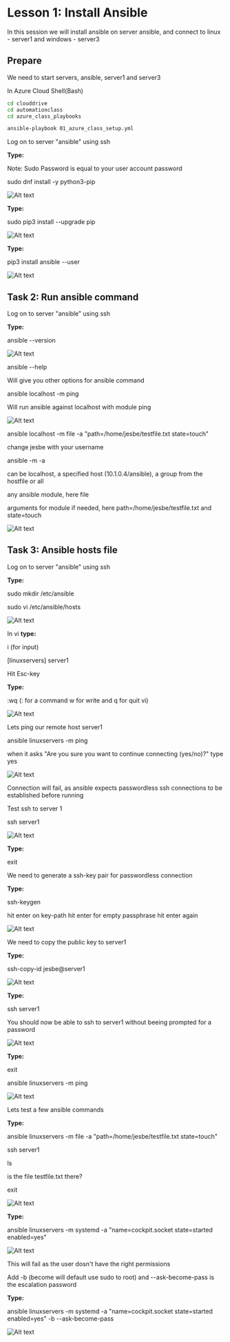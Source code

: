# Lesson 1: Install Ansible

In this session we will install ansible on server ansible, and connect to linux - server1 and windows - server3

## Prepare

We need to start servers, ansible, server1 and server3

In Azure Cloud Shell(Bash)

``` bash
cd clouddrive
cd automationclass
cd azure_class_playbooks

ansible-playbook 01_azure_class_setup.yml

```

Log on to server "ansible" using ssh

__Type:__

Note: Sudo Password is equal to your user account password

sudo dnf install -y python3-pip

![Alt text](pics/001_install_pip3.png?raw=true "Install Python3 PIP3")

__Type:__

sudo pip3 install --upgrade pip

![Alt text](pics/002_install_pip3_upgrade.png?raw=true "Upgrade PIP")

__Type:__

pip3 install ansible --user

![Alt text](pics/003_install_ansible.png?raw=true "Install Ansible")

## Task 2: Run ansible command

Log on to server "ansible" using ssh

__Type:__

ansible --version

![Alt text](pics/004_install_ansible_version.png?raw=true "Ansible --version")

ansible --help

Will give you other options for ansible command

ansible localhost -m ping

Will run ansible against localhost with module ping

![Alt text](pics/005_install_ansible_localhost_ping.png?raw=true "Ansible localhost ping")

ansible localhost -m file -a "path=/home/jesbe/testfile.txt state=touch"

change jesbe with your username

ansible <hosts> -m <module> -a <module arguments>

<hosts> can be localhost, a specified host (10.1.0.4/ansible), a group from the hostfile or all

<module> any ansible module, here file

<module arguments> arguments for module if needed, here path=/home/jesbe/testfile.txt and state=touch

![Alt text](pics/006_install_ansible_localhost_file.png?raw=true "Ansible localhost ping")

## Task 3: Ansible hosts file

Log on to server "ansible" using ssh

__Type:__

sudo mkdir /etc/ansible

sudo vi /etc/ansible/hosts

![Alt text](pics/007_mkdir_ansible.png?raw=true "mkdir ansible")

In vi __type:__

i (for input)

[linuxservers]
server1

Hit Esc-key

__Type:__

:wq (: for a command w for write and q for quit vi)

![Alt text](pics/008_edit_hostfile.png?raw=true "Edit ansible hostfile")

Lets ping our remote host server1

ansible linuxservers -m ping

when it asks "Are you sure you want to continue connecting (yes/no)?" type yes

![Alt text](pics/009_connect_error.png?raw=true "Connect Error")

Connection will fail, as ansible expects passwordless ssh connections to be established before running

Test ssh to server 1

ssh server1

![Alt text](pics/010_ssh_connect.png?raw=true "SSH Connect")

__Type:__

exit

We need to generate a ssh-key pair for passwordless connection

__Type:__

ssh-keygen

hit enter on key-path
hit enter for empty passphrase
hit enter again

![Alt text](pics/011_ssh_keygen.png?raw=true "SSH Connect")

We need to copy the public key to server1

__Type:__

ssh-copy-id jesbe@server1

![Alt text](pics/012_ssh_copy.png?raw=true "SSH Copy ID")

__Type:__

ssh server1

You should now be able to ssh to server1 without beeing prompted for a password

![Alt text](pics/013_ssh_passwordless.png?raw=true "SSH Copy ID")

__Type:__

exit

ansible linuxservers -m ping


![Alt text](pics/014_ping_pong.png?raw=true "SSH Copy ID")

Lets test a few ansible commands

__Type:__

ansible linuxservers -m file -a "path=/home/jesbe/testfile.txt state=touch"

ssh server1

ls

is the file testfile.txt there?

exit

![Alt text](pics/015_file_test.png?raw=true "ansible file")

__Type:__

ansible linuxservers -m systemd -a "name=cockpit.socket state=started enabled=yes"

![Alt text](pics/016_systemd_error.png?raw=true "ansible systemd error")

This will fail as the user dosn't have the right permissions

Add -b (become will default use sudo to root) and --ask-become-pass is the escalation password

__Type:__

ansible linuxservers -m systemd -a "name=cockpit.socket state=started enabled=yes" -b --ask-become-pass

![Alt text](pics/017_systemd_works.png?raw=true "ansible systemd works")

